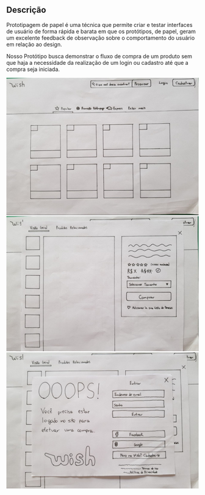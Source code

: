## Descrição

Prototipagem de papel é uma técnica que permite criar e testar interfaces de usuário de forma rápida e barata em que os protótipos, de papel, geram um excelente feedback de observação sobre o comportamento do usuário em relação ao design.

Nosso Protótipo busca demonstrar o fluxo de compra de um produto sem que haja a necessidade da realização de um login ou cadastro até que a compra seja iniciada.

![](../assets/img/prototipoPapel1.jpg)
![](../assets/img/prototipoPapel2.jpg)
![](../assets/img/prototipoPapel3.jpg)